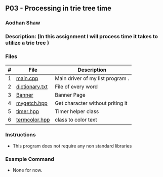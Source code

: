 ## P03 - Processing in trie tree time
### Aodhan Shaw
### Description: (In this assignment I will process time it takes to utilize a trie tree )

### Files

|   #   | File     | Description                      |
| :---: | -------- | -------------------------------- |
|   1   | [main.cpp](https://github.com/A-SH4W/3013-Algorithms-Shaw/blob/main/Assignments/P02/main.cpp) | Main driver of my list program . |
|   2   | [dictionary.txt](https://github.com/A-SH4W/3013-Algorithms-Shaw/blob/main/Assignments/P02/dictionary.txt) | File of every word |
|   3   | [Banner](https://github.com/A-SH4W/3013-Algorithms-Shaw/blob/main/Assignments/P02/Banner) | Banner Page |
|   4   | [mygetch.hpp](https://github.com/A-SH4W/3013-Algorithms-Shaw/blob/main/Assignments/P02/mygetch.hpp) | Get character without priting it |
|   5   | [timer.hpp](https://github.com/A-SH4W/3013-Algorithms-Shaw/blob/main/Assignments/P02/timer.hpp) | Timer helper class |
|   6   | [termcolor.hpp](https://github.com/A-SH4W/3013-Algorithms-Shaw/blob/main/Assignments/P02/termcolor.hpp) | class to color text |


### Instructions

- This program does not require any non standard libraries

### Example Command

- None for now.
